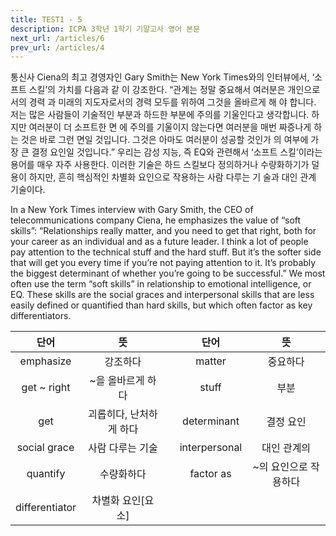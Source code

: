 ```yaml
---
title: TEST1 - 5
description: ICPA 3학년 1학기 기말고사 영어 본문
next_url: /articles/6
prev_url: /articles/4
---
```


통신사 Ciena의 최고 경영자인 Gary Smith는 New York Times와의 인터뷰에서, ‘소프트 스킬’의 가치를 다음과 같 이 강조한다. “관계는 정말 중요해서 여러분은 개인으로서의 경력 과 미래의 지도자로서의 경력 모두를 위하여 그것을 올바르게 해 야 합니다. 저는 많은 사람들이 기술적인 부분과 하드한 부분에 주의를 기울인다고 생각합니다. 하지만 여러분이 더 소프트한 면 에 주의를 기울이지 않는다면 여러분을 매번 짜증나게 하는 것은 바로 그런 면일 것입니다. 그것은 아마도 여러분이 성공할 것인가 의 여부에 가장 큰 결정 요인일 것입니다.” 우리는 감성 지능, 즉 EQ와 관련해서 ‘소프트 스킬’이라는 용어를 매우 자주 사용한다. 이러한 기술은 하드 스킬보다 정의하거나 수량화하기가 덜 용이 하지만, 흔히 핵심적인 차별화 요인으로 작용하는 사람 다루는 기 술과 대인 관계 기술이다.

In a New York Times interview with Gary Smith, the CEO of telecommunications company Ciena, he emphasizes the value of “soft skills”: “Relationships really matter, and you need to get that right, both for your career as an individual and as a future leader. I think a lot of people pay attention to the technical stuff and the hard stuff. But it’s the softer side that will get you every time if you’re not paying attention to it. It’s probably the biggest determinant of whether you’re going to be successful.” We most often use the term “soft skills” in relationship to emotional intelligence, or EQ. These skills are the social graces and interpersonal skills that are less easily defined or quantified than hard skills, but which often factor as key differentiators.

|단어|뜻| |단어|뜻|
|:--------------:|:------------------------------:|-|:--------------:|:------------------------------:|
|emphasize|강조하다||matter|중요하다|
|get ~ right|~을 올바르게 하다||stuff|부분|
|get|괴롭히다, 난처하게 하다||determinant|결정 요인|
|social grace|사람 다루는 기술||interpersonal|대인 관계의|
|quantify|수량화하다||factor as|~의 요인으로 작용하다|
|differentiator|차별화 요인[요소]||||
